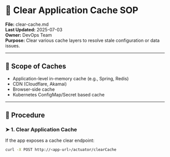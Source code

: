 # 🧹 Clear Application Cache SOP

**File:** clear-cache.md  
**Last Updated:** 2025-07-03  
**Owner:** DevOps Team  
**Purpose:** Clear various cache layers to resolve stale configuration or data issues.

---

## 🧭 Scope of Caches

- Application-level in-memory cache (e.g., Spring, Redis)
- CDN (Cloudflare, Akamai)
- Browser-side cache
- Kubernetes ConfigMap/Secret based cache

---

## 🔧 Procedure

### ➤ 1. Clear Application Cache

If the app exposes a cache clear endpoint:

```bash
curl -X POST http://<app-url>/actuator/clearCache
